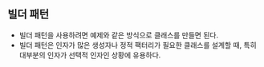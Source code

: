 ## 빌더 패턴
* 빌더 패턴을 사용하려면 예제와 같은 방식으로 클래스를 만들면 된다.
* 빌더 패턴은 인자가 많은 생성자나 정적 팩터리가 필요한 클래스를 설계할 때,
특히 대부분의 인자가 선택적 인자인 상황에 유용하다.